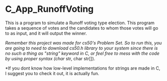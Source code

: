 # C_App_RunoffVoting

This is a program to simulate a Runoff voting type election. This program takes a sequence of votes and the candidates to whom those votes will go to as input, 
and it will output the winner.

*Remember this project was made for cs50's Problem Set. So to run this, you are going to need to download cs50.h library to your system since there is no such a thing 
as "string" keyword in C, or feel free to mess with the code by using proper syntax  (char* str, char str[]).

*If you dont know how low-level implementations for strings are made in C, I suggest you to check it out, it is actually fun.
